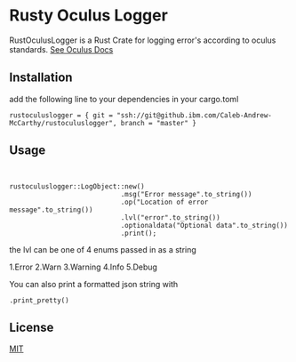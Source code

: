 # Rusty Oculus Logger

RustOculusLogger is a Rust Crate for logging error's according to oculus standards. [See Oculus Docs](https://pages.github.ibm.com/nettools/platform-documentation/Platform-Internal-Logging-Convention.html)

## Installation

add the following line to your dependencies in your cargo.toml
```
rustoculuslogger = { git = "ssh://git@github.ibm.com/Caleb-Andrew-McCarthy/rustoculuslogger", branch = "master" }
```


## Usage

```extern crate rustoculuslogger;


rustoculuslogger::LogObject::new()
                            .msg("Error message".to_string())
                            .op("Location of error message".to_string())
                            .lvl("error".to_string())
                            .optionaldata("Optional data".to_string())
                            .print();
```
the lvl can be one of 4 enums passed in as a string

1.Error
2.Warn
3.Warning
4.Info
5.Debug

You can also print a formatted json string with 
```
.print_pretty()
```


## License
[MIT](https://choosealicense.com/licenses/mit/)
